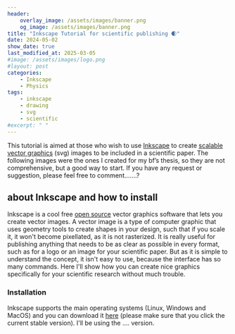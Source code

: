 ```yaml
---
header:
    overlay_image: /assets/images/banner.png
    og_image: /assets/images/banner.png    
title: "Inkscape Tutorial for scientific publishing 🌒"
date: 2024-05-02
show_date: true
last_modified_at: 2025-03-05
#image: /assets/images/logo.png
#layout: post
categories:
    - Inkscape
    - Physics
tags:
    - inkscape
    - drawing
    - svg
    - scientific
#excerpt: " "
---
```


This tutorial is aimed at those who wish to use [Inkscape](https://inkscape.org/) to create [scalable vector graphics](https:/en.wikipedia.org/wiki/Scalable_Vector_Graphics) (svg) images to be included in a scientific paper. The following images were the ones I created for my bf’s thesis, so they are not comprehensive, but a good way to start. If you have any request or suggestion, please feel free to comment.......?

## about Inkscape and how to install
Inkscape is a cool free [open source](https://en.wikipedia.org/wiki/Open_source) vector graphics software that lets you create vector images. A vector image is a type of computer graphic that uses geometry tools to create shapes in your design, such that if you scale it, it won't become pixellated, as it is not rasterized. It is really useful for publishing anything that needs to be as clear as possible in every format, such as for a logo or an image for your scientific paper.
But as it is simple to understand the concept, it isn't easy to use, because the interface has so many commands. Here I'll show how you can create nice graphics specifically for your scientific research without much trouble.

### Installation
Inkscape supports the main operating systems (Linux, Windows and MacOS) and you can download it [here](https://inkscape.org/release/inkscape-1.3.2/) (please make sure that you click the current stable version). I'll be using the .... version.

## 